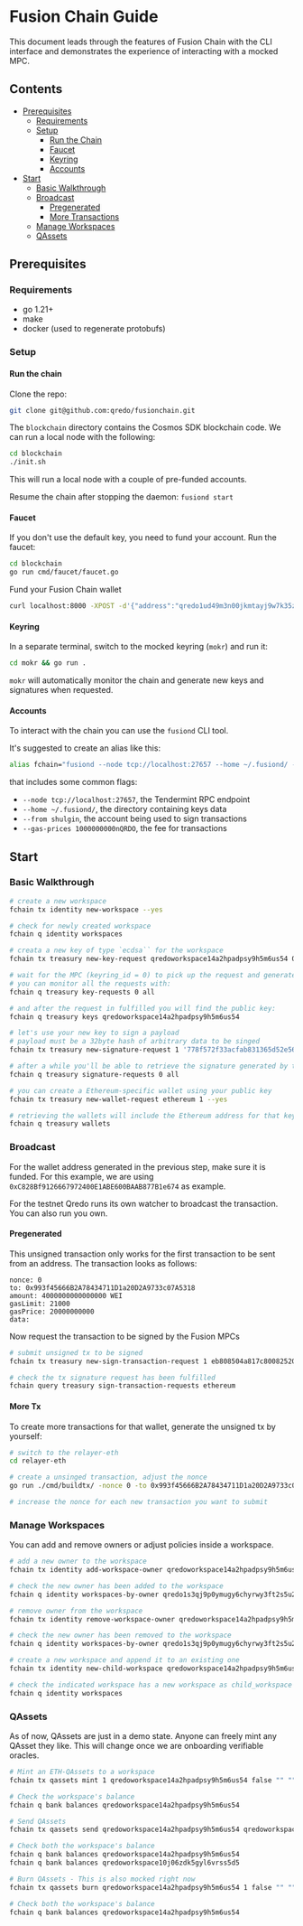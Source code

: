 # Fusion Chain Guide

This document leads through the features of Fusion Chain 
with the CLI interface and demonstrates the experience 
of interacting with a mocked MPC.

## Contents

* [Prerequisites](#prerequisites)
    * [Requirements](#requirements)
    * [Setup](#setup)
        * [Run the Chain](#run-the-chain)
        * [Faucet](#Faucet)
        * [Keyring](#keyring)
        * [Accounts](#accounts)
* [Start](#start)
    * [Basic Walkthrough](#basic-walkthrough)
    * [Broadcast](#broadcast)
        * [Pregenerated](#pregenerated)
        * [More Transactions](#more-tx)
    * [Manage Workspaces](#manage-workspaces)
    * [QAssets](#qassets)

## Prerequisites

### Requirements

- go 1.21+
- make
- docker (used to regenerate protobufs)

### Setup

#### Run the chain

Clone the repo:

```bash
git clone git@github.com:qredo/fusionchain.git
```

The `blockchain` directory contains the Cosmos SDK blockchain code. We can run
a local node with the following:

```bash
cd blockchain
./init.sh
```

This will run a local node with a couple of pre-funded accounts.

Resume the chain after stopping the daemon: `fusiond start`

#### Faucet

If you don't use the default key, you need to fund your account. Run the faucet:

```bash
cd blockchain
go run cmd/faucet/faucet.go
```

Fund your Fusion Chain wallet

```bash
curl localhost:8000 -XPOST -d'{"address":"qredo1ud49m3n00jkmtayj9w7k35zka3fqcl4lqp2j03"}'
```

#### Keyring

In a separate terminal, switch to the mocked keyring (`mokr`) and run it:

```bash
cd mokr && go run .
```

`mokr` will automatically monitor the chain and generate new keys and
signatures when requested.

#### Accounts

To interact with the chain you can use the `fusiond` CLI tool.

It's suggested to create an alias like this:

```bash
alias fchain="fusiond --node tcp://localhost:27657 --home ~/.fusiond/ --from shulgin --gas-prices 1000000000nQRDO"
```

that includes some common flags:

- `--node tcp://localhost:27657`, the Tendermint RPC endpoint
- `--home ~/.fusiond/`, the directory containing keys data
- `--from shulgin`, the account being used to sign transactions
- `--gas-prices 1000000000nQRDO`, the fee for transactions

## Start

### Basic Walkthrough

```bash
# create a new workspace
fchain tx identity new-workspace --yes

# check for newly created workspace
fchain q identity workspaces

# creata a new key of type `ecdsa`` for the workspace
fchain tx treasury new-key-request qredoworkspace14a2hpadpsy9h5m6us54 0 ecdsa --yes 

# wait for the MPC (keyring_id = 0) to pick up the request and generate a new key
# you can monitor all the requests with:
fchain q treasury key-requests 0 all

# and after the request in fulfilled you will find the public key:
fchain q treasury keys qredoworkspace14a2hpadpsy9h5m6us54

# let's use your new key to sign a payload
# payload must be a 32byte hash of arbitrary data to be singed
fchain tx treasury new-signature-request 1 '778f572f33acfab831365d52e563a0ddd2829ddd7060bec69719b7e41f6ef91c' --yes

# after a while you'll be able to retrieve the signature generated by the MPC
fchain q treasury signature-requests 0 all

# you can create a Ethereum-specific wallet using your public key
fchain tx treasury new-wallet-request ethereum 1 --yes

# retrieving the wallets will include the Ethereum address for that key:
fchain q treasury wallets
```

### Broadcast

For the wallet address generated in the previous step, make sure it is funded. For this example, we are using `0xC828Bf9126667972400E1ABE600BAAB877B1e674` as example. 

For the testnet Qredo runs its own watcher to broadcast the transaction. You can also run you own.

#### Pregenerated

This unsigned transaction only works for the first transaction to be sent from an address. The transaction looks as follows: 

```
nonce: 0
to: 0x993f45666B2A78434711D1a20D2A9733c07A5318
amount: 4000000000000000 WEI
gasLimit: 21000
gasPrice: 20000000000
data: 
```

Now request the transaction to be signed by the Fusion MPCs

```bash
# submit unsigned tx to be signed
fchain tx treasury new-sign-transaction-request 1 eb808504a817c80082520894993f45666b2a78434711d1a20d2a9733c07a5318870e35fa931a000080808080 --yes

# check the tx signature request has been fulfilled
fchain query treasury sign-transaction-requests ethereum
```

#### More Tx

To create more transactions for that wallet, generate the unsigned tx by yourself:

```bash
# switch to the relayer-eth
cd relayer-eth

# create a unsinged transaction, adjust the nonce
go run ./cmd/buildtx/ -nonce 0 -to 0x993f45666B2A78434711D1a20D2A9733c07A5318 -amount 4000000000000000

# increase the nonce for each new transaction you want to submit
```

### Manage Workspaces

You can add and remove owners or adjust policies inside a workspace. 

```bash
# add a new owner to the workspace
fchain tx identity add-workspace-owner qredoworkspace14a2hpadpsy9h5m6us54 qredo1s3qj9p0ymugy6chyrwy3ft2s5u24fc320vdvv5 --yes

# check the new owner has been added to the workspace
fchain q identity workspaces-by-owner qredo1s3qj9p0ymugy6chyrwy3ft2s5u24fc320vdvv5

# remove owner from the workspace
fchain tx identity remove-workspace-owner qredoworkspace14a2hpadpsy9h5m6us54 qredo1s3qj9p0ymugy6chyrwy3ft2s5u24fc320vdvv5 --yes

# check the new owner has been removed to the workspace
fchain q identity workspaces-by-owner qredo1s3qj9p0ymugy6chyrwy3ft2s5u24fc320vdvv5

# create a new workspace and append it to an existing one
fchain tx identity new-child-workspace qredoworkspace14a2hpadpsy9h5m6us54 --yes

# check the indicated workspace has a new workspace as child_workspace
fchain q identity workspaces
```

### QAssets

As of now, QAssets are just in a demo state. Anyone can freely mint any QAsset they like. This will change once we are onboarding verifiable oracles. 

```bash
# Mint an ETH-QAssets to a workspace
fchain tx qassets mint 1 qredoworkspace14a2hpadpsy9h5m6us54 false "" "" 1000000 --yes

# Check the workspace's balance
fchain q bank balances qredoworkspace14a2hpadpsy9h5m6us54

# Send QAssets
fchain tx qassets send qredoworkspace14a2hpadpsy9h5m6us54 qredoworkspace10j06zdk5gyl6vrss5d5 qETH-SEPOLIA 200000 --yes

# Check both the workspace's balance
fchain q bank balances qredoworkspace14a2hpadpsy9h5m6us54
fchain q bank balances qredoworkspace10j06zdk5gyl6vrss5d5

# Burn QAssets - This is also mocked right now
fchain tx qassets burn qredoworkspace14a2hpadpsy9h5m6us54 1 false "" "" 50000 --yes 

# Check both the workspace's balance
fchain q bank balances qredoworkspace14a2hpadpsy9h5m6us54
```
